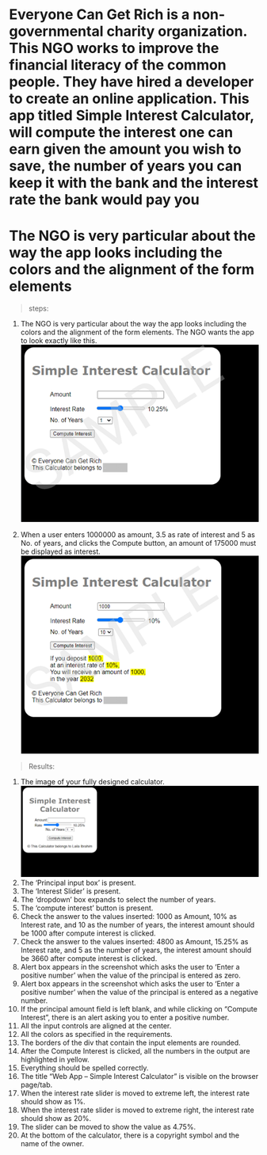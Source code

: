 
# Everyone Can Get Rich is a non-governmental charity organization. This NGO works to improve the financial literacy of the common people. They have hired a developer to create an online application. This app titled Simple Interest Calculator, will compute the interest one can earn given the amount you wish to save, the number of years you can keep it with the bank and the interest rate the bank would pay you

# The NGO is very particular about the way the app looks including the colors and the alignment of the form elements

>steps:

1. The NGO is very particular about the way the app looks including the colors and the alignment of the form elements. The NGO wants the app to look exactly like this. ![calc](./img/calc.png)

2. When a user enters 1000000 as amount, 3.5 as rate of interest and 5 as No. of years, and clicks the Compute button, an amount of 175000 must be displayed as interest. ![clac2](./img/calc2.png)

>Results:

1. The image of your fully designed calculator. ![design](./img/1.png)
2. The ‘Principal input box’ is present.
3. The ‘Interest Slider’ is present.
4. The ‘dropdown’ box expands to select the number of years.
5. The ‘compute interest’ button is present.
6. Check the answer to the values inserted: 1000 as Amount, 10% as Interest rate, and 10 as the number of years, the interest amount should be 1000 after compute interest is clicked.
7. Check the answer to the values inserted: 4800 as Amount, 15.25% as Interest rate, and 5 as the number of years, the interest amount should be 3660 after compute interest is clicked.
8. Alert box appears in the screenshot which asks the user to ‘Enter a positive number’ when the value of the principal is entered as zero.
9. Alert box appears in the screenshot which asks the user to ‘Enter a positive number’ when the value of the principal is entered as a negative number.
10. If the principal amount field is left blank, and while clicking on “Compute Interest”, there is an alert asking you to enter a positive number.
11. All the input controls are aligned at the center.
12. All the colors as specified in the requirements.
13. The borders of the div that contain the input elements are rounded.
14. After the Compute Interest is clicked, all the numbers in the output are highlighted in yellow.
15. Everything should be spelled correctly.
16. The title “Web App – Simple Interest Calculator” is visible on the browser page/tab.
17. When the interest rate slider is moved to extreme left, the interest rate should show as 1%.
18. When the interest rate slider is moved to extreme right, the interest rate should show as 20%.
19. The slider can be moved to show the value as 4.75%.
20. At the bottom of the calculator, there is a copyright symbol and the name of the owner.
